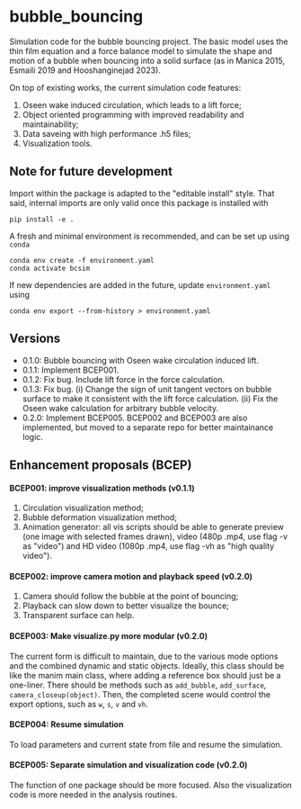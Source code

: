 # bubble_bouncing

Simulation code for the bubble bouncing project. The basic model uses the thin film equation and a force balance model to simulate the shape and motion of a bubble when bouncing into a solid surface (as in Manica 2015, Esmaili 2019 and Hooshanginejad 2023). 

On top of existing works, the current simulation code features:

1. Oseen wake induced circulation, which leads to a lift force;
2. Object oriented programming with improved readability and maintainability;
3. Data saveing with high performance .h5 files;
4. Visualization tools. 

## Note for future development

Import within the package is adapted to the "editable install" style. That said, internal imports are only valid once this package is installed with

```
pip install -e .
```

A fresh and minimal environment is recommended, and can be set up using `conda`

```
conda env create -f environment.yaml
conda activate bcsim
```

If new dependencies are added in the future, update `environment.yaml` using

```
conda env export --from-history > environment.yaml
```

## Versions

- 0.1.0: Bubble bouncing with Oseen wake circulation induced lift.
- 0.1.1: Implement BCEP001.
- 0.1.2: Fix bug. Include lift force in the force calculation.
- 0.1.3: Fix bug. (i) Change the sign of unit tangent vectors on bubble surface to make it consistent with the lift force calculation. (ii) Fix the Oseen wake calculation for arbitrary bubble velocity.
- 0.2.0: Implement BCEP005. BCEP002 and BCEP003 are also implemented, but moved to a separate repo for better maintainance logic.

## Enhancement proposals (BCEP)

#### BCEP001: improve visualization methods (v0.1.1)

1. Circulation visualization method;
2. Bubble deformation visualization method;
3. Animation generator: all vis scripts should be able to generate preview (one image with selected frames drawn), video (480p .mp4, use flag -v as "video") and HD video (1080p .mp4, use flag -vh as "high quality video").

#### BCEP002: improve camera motion and playback speed (v0.2.0)

1. Camera should follow the bubble at the point of bouncing;
2. Playback can slow down to better visualize the bounce;
3. Transparent surface can help.

#### BCEP003: Make visualize.py more modular (v0.2.0)

The current form is difficult to maintain, due to the various mode options and the combined dynamic and static objects. Ideally, this class should be like the manim main class, where adding a reference box should just be a one-liner. There should be methods such as `add_bubble`, `add_surface`, `camera_closeup(object)`. Then, the completed scene would control the export options, such as `w`, `s`, `v` and `vh`. 

#### BCEP004: Resume simulation

To load parameters and current state from file and resume the simulation.

#### BCEP005: Separate simulation and visualization code (v0.2.0)

The function of one package should be more focused. Also the visualization code is more needed in the analysis routines. 